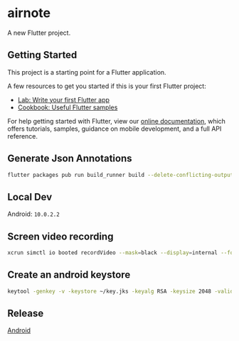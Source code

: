 # airnote

A new Flutter project.

## Getting Started

This project is a starting point for a Flutter application.

A few resources to get you started if this is your first Flutter project:

- [Lab: Write your first Flutter app](https://flutter.dev/docs/get-started/codelab)
- [Cookbook: Useful Flutter samples](https://flutter.dev/docs/cookbook)

For help getting started with Flutter, view our
[online documentation](https://flutter.dev/docs), which offers tutorials,
samples, guidance on mobile development, and a full API reference.

## Generate Json Annotations
```bash
flutter packages pub run build_runner build --delete-conflicting-outputs
```

## Local Dev

Android: `10.0.2.2`

## Screen video recording

```bash
xcrun simctl io booted recordVideo --mask=black --display=internal --force  appVideo.mov
```

## Create an android keystore

```bash
keytool -genkey -v -keystore ~/key.jks -keyalg RSA -keysize 2048 -validity 10000 -alias key
```

## Release

[Android](https://flutter.dev/docs/deployment/android)
